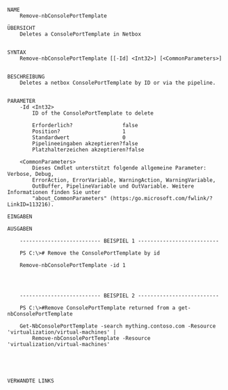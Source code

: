 ﻿```

NAME
    Remove-nbConsolePortTemplate
    
ÜBERSICHT
    Deletes a ConsolePortTemplate in Netbox
    
    
SYNTAX
    Remove-nbConsolePortTemplate [[-Id] <Int32>] [<CommonParameters>]
    
    
BESCHREIBUNG
    Deletes a netbox ConsolePortTemplate by ID or via the pipeline.
    

PARAMETER
    -Id <Int32>
        ID of the ConsolePortTemplate to delete
        
        Erforderlich?                false
        Position?                    1
        Standardwert                 0
        Pipelineeingaben akzeptieren?false
        Platzhalterzeichen akzeptieren?false
        
    <CommonParameters>
        Dieses Cmdlet unterstützt folgende allgemeine Parameter: Verbose, Debug,
        ErrorAction, ErrorVariable, WarningAction, WarningVariable,
        OutBuffer, PipelineVariable und OutVariable. Weitere Informationen finden Sie unter 
        "about_CommonParameters" (https:/go.microsoft.com/fwlink/?LinkID=113216). 
    
EINGABEN
    
AUSGABEN
    
    -------------------------- BEISPIEL 1 --------------------------
    
    PS C:\># Remove the ConsolePortTemplate by id
    
    Remove-nbConsolePortTemplate -id 1
    
    
    
    
    -------------------------- BEISPIEL 2 --------------------------
    
    PS C:\>#Remove ConsolePortTemplate returned from a get-nbConsolePortTemplate
    
    Get-NbConsolePortTemplate -search mything.contoso.com -Resource 'virtualization/virtual-machines' |
        Remove-nbConsolePortTemplate -Resource 'virtualization/virtual-machines'
    
    
    
    
    
VERWANDTE LINKS



```

